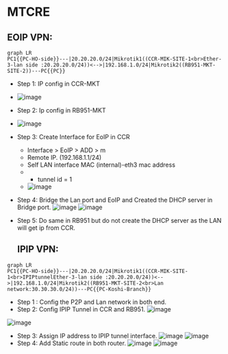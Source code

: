 # MTCRE
 ## EOIP VPN:
```mermaid
graph LR
PC1{{PC-HO-side}}---|20.20.20.0/24|Mikrotik1((CCR-MIK-SITE-1<br>Ether-3-lan side :20.20.20.0/24))<-->|192.168.1.0/24|Mikrotik2((RB951-MKT-SITE-2))---PC{{PC}}
```
- Step 1: IP config in CCR-MKT 
- ![image](https://github.com/user-attachments/assets/8d1801df-5849-459f-9e50-bdb74b4728ee)
- Step 2: Ip config in RB951-MKT
- ![image](https://github.com/user-attachments/assets/02d1643e-9f6f-4062-8a51-d5ae52ca0370)
- Step 3: Create Interface for EoIP in CCR
  - Interface > EoIP > ADD > m
  - Remote IP. (192.168.1.1/24)
  - Self LAN interface MAC (internal)-eth3 mac address 
  -   - tunnel id = 1
  - ![image](https://github.com/user-attachments/assets/4346f62c-13a3-46f7-abaa-3e3527789bd1)

- Step 4: Bridge the Lan port and EoIP and Created the DHCP server in Bridge port.
   ![image](https://github.com/user-attachments/assets/7c9aff59-9542-42f6-afdc-aab79f387ad2)
   ![image](https://github.com/user-attachments/assets/b65fb113-ff26-41eb-890f-eeea2d733bae)
- Step 5: Do same in RB951 but do not create the DHCP server as the LAN will get ip from CCR.


  ## IPIP VPN:
```mermaid
graph LR
PC1{{PC-HO-side}}---|20.20.20.0/24|Mikrotik1((CCR-MIK-SITE-1<br>IPIPtunnelEther-3-lan side :20.20.20.0/24))<-->|192.168.1.0/24|Mikrotik2((RB951-MKT-SITE-2<br>Lan network:30.30.30.0/24))---PC{{PC-Koshi-Branch}}
  ```
- Step 1 : Config the P2P and Lan network in both end.
- Step 2: Config IPIP Tunnel in CCR and RB951.
![image](https://github.com/user-attachments/assets/06ee644c-a931-4e29-81b9-21c250b8789d)

![image](https://github.com/user-attachments/assets/461ac7a8-2630-4ad3-9e77-ec58db91fe01)
- Step 3: Assign IP address to IPIP tunnel interface.
![image](https://github.com/user-attachments/assets/fb21cc3d-cfd4-41f7-8c59-4e647a493a7f)
![image](https://github.com/user-attachments/assets/4b46a991-147c-4bc1-b989-a9e6d749799b)
- Step 4: Add Static route in both router.
  ![image](https://github.com/user-attachments/assets/c349aa34-2c50-4fa9-90e6-190b31e9028e)
  ![image](https://github.com/user-attachments/assets/289c8164-1b94-4ad6-b526-fbd42b8bb368)




